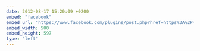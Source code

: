 ```yaml
---
date: 2012-08-17 15:20:09 +0200
embed: "facebook"
embed_url: "https://www.facebook.com/plugins/post.php?href=https%3A%2F%2Fwww.facebook.com%2Fmedia%2Fset%2F%3Fset%3Da.197044753754144.23904.192737880851498%26type%3D3&width=500"
embed_width: 500
embed_height: 597
type: "left"
---
```

